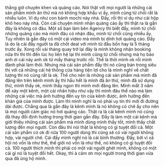 thằng giờ chuyên khen và quảng cáo. Nói thật với mọi người là những cái sản phẩm mình ăn thử mà nó không hợp khẩu vị ấy, mình cũng từ chối rất là nhiều luôn. Ví dụ như con bánh mochi này nhá. Đấy, rồi thì ví dụ như cái hộp khô heo này nhá. Còn cái chuyện mình nhận quảng cáo ấy thì thật ra là gần đây là không có đâu. Một số bạn làm bên Agency thì biết đấy, mình từ chối những quảng cáo mà mình đâu có nhận đâu, mình từ chối cũng nhiều ấy. Tuy nhiên là gần đây có một cái video mà mình bị dính hơi quảng cáo. Đấy là do là cái đấy người ta đã chốt deal với mình từ đầu bốn hay là 5 tháng trước ấy. Xong rồi vài tháng quay trở lại đây là mình không nhận booking nữa thì thì thì đến lúc họ liên hệ lại thì mình cũng từ chối nhưng mà họ bảo anh ơi cái này anh ok từ mấy tháng trước rồi. Thế là thôi mình ok rồi mình đành phải làm thôi. Nhưng mà cái sản phẩm đấy thì nó cũng bán trong siêu thị với cả những cái hệ thống cửa hàng tiện lợi cho là mình nghĩ về chất lượng thì nó cũng rất là ok. Thế cho nên là những cái sản phẩm mà mình đã đăng lên trên kênh mình ấy thì hầu hết là mình đã ăn thử, mình đã sử dụng thử, mình thấy ok, mình thấy ngon thì mình mới đăng lên. Mình mất 3 năm để xây một kênh, một cái nhân hiệu như vậy thì mình đâu thể nào mà làm những cái việc mà ảnh hưởng đến uy tín của kênh được, ảnh hưởng đến khán giả của mình được. Làm thì mình nghĩ là nó phải uy tín thì mới đi đường dài được. Chẳng qua là gần đây là kênh mình là nó không có chê ấy cho nên là mọi người cảm giác nó hơi quảng cáo. Thật ra là cái kênh mình nó cũng đã thay đổi định hướng trong thời gian gần đây. Đấy là làm một cái kênh mà giới thiệu những cái sản phẩm mà mình dùng mình thấy tốt, mình thấy chất lượng đến mọi người. Còn đâu thì nói thật là không có gì tuyệt đối cả. Một cái sản phẩm có ok đi nữa 100 người dùng thì cũng sẽ có vài người không hợp, vài người chê. Cái đấy mình nghĩ nó là cái bình thường. Đấy, bởi vì xã hội nó vốn là như thế, thế giới nó vốn là như thế, nó không có gì tuyệt đối cả. 100 người thích mình thì phải có một vài người ghét mình, không có một cái gì nó là tuyệt đối hết. Okay, thì à cảm ơn mọi người trong thời gian vừa qua đã ủng hộ mình.